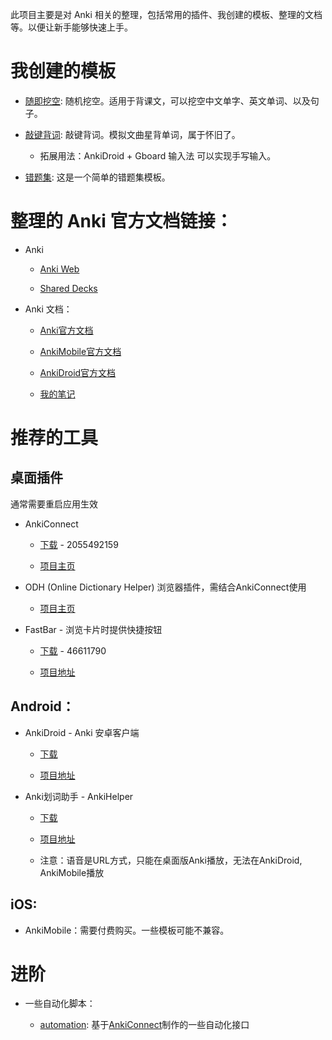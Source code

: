 此项目主要是对 Anki 相关的整理，包括常用的插件、我创建的模板、整理的文档等。以便让新手能够快速上手。

# 我创建的模板

- [随即挖空](随即挖空/): 随机挖空。适用于背课文，可以挖空中文单字、英文单词、以及句子。

- [敲键背词](敲键背词/): 敲键背词。模拟文曲星背单词，属于怀旧了。
  - 拓展用法：AnkiDroid + Gboard 输入法 可以实现手写输入。

- [错题集](错题集/): 这是一个简单的错题集模板。

# 整理的 Anki 官方文档链接：

- Anki

  - [Anki Web](https://ankiweb.net/decks/)

  - [Shared Decks](https://ankiweb.net/shared/decks/)

- Anki 文档：

  - [Anki官方文档](https://docs.ankiweb.net/)

  - [AnkiMobile官方文档](https://docs.ankimobile.net/)

  - [AnkiDroid官方文档](https://docs.ankidroid.org/)

  - [我的笔记](Anki%20Docs.md)

# 推荐的工具
## 桌面插件

通常需要重启应用生效

- AnkiConnect

  - [下载](https://ankiweb.net/shared/info/2055492159) - 2055492159

  - [项目主页](https://foosoft.net/projects/anki-connect/)

- ODH (Online Dictionary Helper) 浏览器插件，需结合AnkiConnect使用

  - [项目主页](https://github.com/ninja33/ODH)

- FastBar - 浏览卡片时提供快捷按钮

  - [下载](https://ankiweb.net/shared/info/46611790) - 46611790

  - [项目地址](https://github.com/ankipalace/Fastbar-with-nightmode-support)

## Android：

- AnkiDroid - Anki 安卓客户端

  - [下载](https://f-droid.org/repository/browse/?fdid=com.ichi2.anki)

  - [项目地址](https://github.com/ankidroid/Anki-Android)

- Anki划词助手 - AnkiHelper

  - [下载](https://www.coolapk.com/apk/com.mmjang.ankihelper)

  - [项目地址](https://github.com/mmjang/ankihelper)

  - 注意：语音是URL方式，只能在桌面版Anki播放，无法在AnkiDroid, AnkiMobile播放

## iOS:
- AnkiMobile：需要付费购买。一些模板可能不兼容。

# 进阶

- 一些自动化脚本：

  - [automation](/automation/): 基于[AnkiConnect](https://ankiweb.net/shared/info/2055492159)制作的一些自动化接口